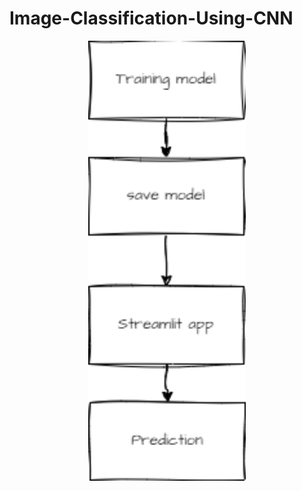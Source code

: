 # Image-Classification-Using-CNN


<p align="center">
  <img src="CNN_IMage_Classification.png" alt="alt text" width="50%">
</p>
